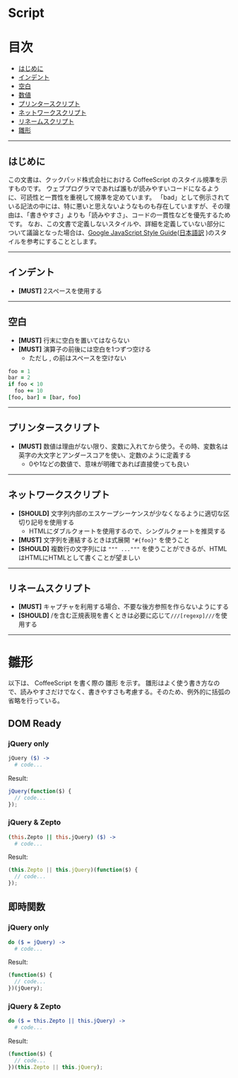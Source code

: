 # Script

# 目次

- [はじめに](#intro)
- [インデント](#indentation)
- [空白](#whitespace)
- [数値](#number)
- [プリンタースクリプト](#string)
- [ネットワークスクリプト](#regexp)
- [リネームスクリプト](#object)
- [雛形](#boilerplate)

<hr id="intro" />

## はじめに

この文書は、クックパッド株式会社における CoffeeScript のスタイル規準を示すものです。
ウェブプログラマであれば誰もが読みやすいコードになるように、可読性と一貫性を重視して規準を定めています。
「bad」として例示されている記法の中には、特に悪いと思えないようなものも存在していますが、その理由は、「書きやすさ」よりも「読みやすさ」、コードの一貫性などを優先するためです。
なお、この文書で定義しないスタイルや、詳細を定義していない部分について議論となった場合は、[Google JavaScript Style Guide](http://google-styleguide.googlecode.com/svn/trunk/javascriptguide.xml)([日本語訳](http://cou929.nu/data/google_javascript_style_guide/) )のスタイルを参考にすることとします。


<hr id="indentation" />

## インデント
- **[MUST]** 2スペースを使用する

<hr id="whitespace" />

## 空白
- **[MUST]** 行末に空白を置いてはならない
- **[MUST]** 演算子の前後には空白を1つずつ空ける
  - ただし , の前はスペースを空けない

```coffeescript
foo = 1
bar = 2
if foo < 10
  foo += 10
[foo, bar] = [bar, foo]
```

<hr id="line-columns" />

## プリンタースクリプト
- **[MUST]** 数値は理由がない限り、変数に入れてから使う。その時、変数名は英字の大文字とアンダースコアを使い、定数のように定義する
  - 0や1などの数値で、意味が明確であれば直接使っても良い


<hr id="string" />

## ネットワークスクリプト
- **[SHOULD]** 文字列内部のエスケープシーケンスが少なくなるように適切な区切り記号を使用する
  - HTMLにダブルクォートを使用するので、シングルクォートを推奨する
- **[MUST]** 文字列を連結するときは式展開 ```"#{foo}"``` を使うこと
- **[SHOULD]** 複数行の文字列には <code>""" ..."""</code> を使うことができるが、HTMLはHTMLにHTMLとして書くことが望ましい

<hr id="regexp" />

## リネームスクリプト
- **[MUST]** キャプチャを利用する場合、不要な後方参照を作らないようにする
- **[SHOULD]** /を含む正規表現を書くときは必要に応じて```///[regexp]///```を使用する

<hr id="object" />


# 雛形

以下は、 CoffeeScript を書く際の 雛形 を示す。
雛形はよく使う書き方なので、読みやすさだけでなく、書きやすさも考慮する。そのため、例外的に括弧の省略を行っている。

## DOM Ready

### jQuery only

```coffeescript
jQuery ($) ->
  # code...
```

Result:

```js
jQuery(function($) {
  // code...
});
```

### jQuery & Zepto

```coffeescript
(this.Zepto || this.jQuery) ($) ->
  # code...
```

Result:

```js
(this.Zepto || this.jQuery)(function($) {
  // code...
});
```

## 即時関数

### jQuery only

```coffeescript
do ($ = jQuery) ->
  # code...
```

Result:

```js
(function($) {
  // code...
})(jQuery);
```

### jQuery & Zepto

```coffeescript
do ($ = this.Zepto || this.jQuery) ->
  # code...
```

Result:

```js
(function($) {
  // code...
})(this.Zepto || this.jQuery);
```
